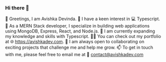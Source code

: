 ### Hi there 👋

👋 Greetings, I am Avishka Devinda.
👀 I have a keen interest in 💻 Typescript.
🔭 As a MERN Stack developer, I specialize in building web applications using MongoDB, Express, React, and Node.js.
🌱 I am currently expanding my knowledge and skills with Typescript.
👨‍💻 You can check out my portfolio at 🌐 https://avishkadev.com.
💞️ I am always open to collaborating on exciting projects that challenge me and help me grow.
📫 To get in touch with me, please feel free to email me at 📧 contact@avishkadev.com

<!--
**avishka-devinda/avishka-devinda** is a ✨ _special_ ✨ repository because its `README.md` (this file) appears on your GitHub profile.

Here are some ideas to get you started:

- 🔭 I’m currently working on ...
- 🌱 I’m currently learning ...
- 👯 I’m looking to collaborate on ...
- 🤔 I’m looking for help with ...
- 💬 Ask me about ...
- 📫 How to reach me: ...
- 😄 Pronouns: ...
- ⚡ Fun fact: ...
-->
